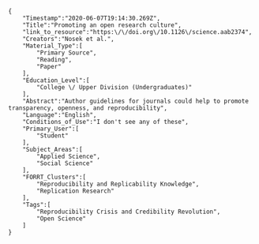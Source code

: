 
    {
        "Timestamp":"2020-06-07T19:14:30.269Z",
        "Title":"Promoting an open research culture",
        "link_to_resource":"https:\/\/doi.org\/10.1126\/science.aab2374",
        "Creators":"Nosek et al.",
        "Material_Type":[
            "Primary Source",
            "Reading",
            "Paper"
        ],
        "Education_Level":[
            "College \/ Upper Division (Undergraduates)"
        ],
        "Abstract":"Author guidelines for journals could help to promote transparency, openness, and reproducibility",
        "Language":"English",
        "Conditions_of_Use":"I don't see any of these",
        "Primary_User":[
            "Student"
        ],
        "Subject_Areas":[
            "Applied Science",
            "Social Science"
        ],
        "FORRT_Clusters":[
            "Reproducibility and Replicability Knowledge",
            "Replication Research"
        ],
        "Tags":[
            "Reproducibility Crisis and Credibility Revolution",
            "Open Science"
        ]
    }
